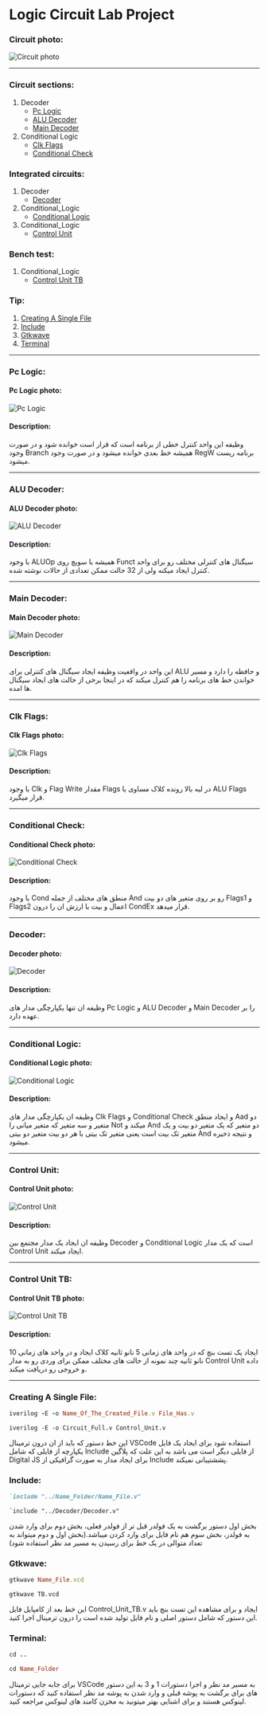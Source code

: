 # Logic Circuit Lab Project
### Circuit photo:
![Circuit photo](Pictures/Circuit.png)

---
### Circuit sections:
1. Decoder
   * [Pc Logic](#Pc-Logic)
   * [ALU Decoder](#ALU-Decoder)
   * [Main Decoder](#Main-Decoder)
3. Conditional Logic
   * [Clk Flags](#Clk-Flags)
   * [Conditional Check](#Conditional-Check)
### Integrated circuits:
1. Decoder
   * [Decoder](#Decoder)
2. Conditional_Logic
   * [Conditional Logic](#Conditional-Logic)
3. Conditional_Logic
   * [Control Unit](#Control-Unit)
### Bench test:
1. Conditional_Logic
   * [Control Unit TB](#Control-Unit-TB)
### Tip:
1. [Creating A Single File](#Creating-A-Single-File)
2. [Include](#Include)
3. [Gtkwave](#Gtkwave)
4. [Terminal](#Terminal)
---

### Pc Logic:

#### Pc Logic photo:
![Pc Logic](Pictures/Pc_Logic.png)

#### Description:
وظیفه این واحد کنترل خطی از برنامه است که قرار است خوانده شود و در صورت وجود Branch همیشه خط بعدی خوانده میشود و در صورت وجود RegW برنامه ریست میشود.

---

### ALU Decoder:

#### ALU Decoder photo:
![ALU Decoder](Pictures/ALU_Decoder.png)

#### Description:
با وجود ALUOp همیشه با سویچ روی Funct سیگنال های کنترلی مختلف رو برای واحد کنترل ایجاد میکنه ولی از 32 حالت ممکن تعدادی از حالات نوشته شده.

---

### Main Decoder:


#### Main Decoder photo:
![Main Decoder](Pictures/Main_Decoder.png)

#### Description:
این واحد در واقعیت وظیفه ایجاد سیگنال های کنترلی برای ALU و حافظه را دارد و مسیر خواندن خط های برنامه را هم کنترل میکند که در اینجا برخی از حالت های ایجاد سیگنال ها امده.

---

### Clk Flags:

#### Clk Flags photo:
![Clk Flags](Pictures/Clk_Flags.png)

#### Description:
با وجود Clk و Flag Write مقدار Flags در لبه بالا رونده کلاک مساوی با ALU Flags قرار میگیرد.

---

### Conditional Check:

#### Conditional Check photo:
![Conditional Check](Pictures/Conditional_Check.png)

#### Description:
با وجود Cond منطق های مختلف از جمله And رو بر روی متغیر های دو بیت Flags1 و Flags2 اعمال و بیت با ارزش ان را درون CondEx قرار میدهد.

---

### Decoder:

#### Decoder photo:
![Decoder](Pictures/Circuit_Full%20(Decoder).png)

#### Description:
وظیفه ان تنها یکپارچگی مدار های Pc Logic و ALU Decoder و Main Decoder را بر عهده دارد.

---

### Conditional Logic:

#### Conditional Logic photo:
![Conditional Logic](Pictures/Circuit_Full%20(Conditional_Logic).png)

#### Description:
وظیفه ان یکپارچگی مدار های Clk Flags و Conditional Check و ایجاد منطق Aad دو متغیر و سه متغیر که متغیر میانی را Not میکند و And دو متغیر که یک متغیر دو بیت و یک متغیر تک بیت است یعنی متغیر تک بیتی با هر دو بیت متغیر دو بیتی And و نتیجه ذخیره میشود.

---

### Control Unit:

#### Control Unit photo:
![Control Unit](Pictures/Circuit_Full%20(Control_Unit).png)

#### Description:
وظیفه ان ایجاد یک مدار مجتمع بین Decoder و Conditional Logic است که یک مدار Control Unit ایجاد میکند. 

---

### Control Unit TB:

#### Control Unit TB photo:
![Control Unit TB](Pictures/TB.png)

#### Description:
ایجاد یک تست بنچ که در واحد های زمانی 5 نانو ثانیه کلاک ایجاد و در واحد های زمانی 10 نانو ثانیه چند نمونه از حالت های مختلف ممکن برای وردی رو به مدار Control Unit داده و خروجی رو دریافت میکند.

---

### Creating A Single File:
```ruby
iverilog -E -o Name_Of_The_Created_File.v File_Has.v
```
``` iverilog -E -o Circuit_Full.v Control_Unit.v ```

این خط دستور که باید از ان درون ترمینال VSCode استفاده شود برای ایجاد یک فایل یکپارچه از فایلی که شامل Include از فایلی دیگر است می باشد به این علت که پلاگین Digital JS برای ایجاد مدار به صورت گرافیکی از Include پششتیبانی نمیکند.

### Include:
```ruby
`include "../Name_Folder/Name_File.v"
```
``` `include "../Decoder/Decoder.v" ```

بخش اول دستور برگشت به یک فولدر قبل تر از فولدر فعلی، بخش دوم برای وارد شدن به فولدر، بخش سوم هم نام فایل برای وارد کردن میباشد.(بخش اول و دوم میتواند به تعداد متوالی در یک خط برای رسیدن به مسیر مد نظر استفاده شود)

### Gtkwave:
```ruby
gtkwave Name_File.vcd
```
``` gtkwave TB.vcd ```

این خط بعد از کامپایل فایل Control_Unit_TB.v ایجاد و برای مشاهده این تست بنچ باید این دستور که شامل دستور اصلی و نام فایل تولید شده است را درون ترمینال اجرا کنید.

### Terminal:
```ruby
cd ..
```
```ruby
cd Name_Folder
```

برای جابه جایی ترمینال VSCode به مسیر مد نظر و اجرا دستورات 1 و 3 به این دستور های برای برگشت به پوشه قبلی و وارد شدن به پوشه مد نظر استفاده کنید که دستورات لینوکس هستند و برای اشنایی بهتر میتونید به مخزن کامند های لینوکس مراجعه کنید.
